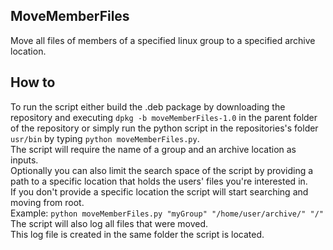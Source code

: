 ## MoveMemberFiles
Move all files of members of a specified linux group to a specified archive location.

## How to
To run the script either build the .deb package by downloading the repository and executing ```dpkg -b moveMemberFiles-1.0``` in the parent folder of the repository or simply run the python script in the repositories's folder ```usr/bin``` by typing ```python moveMemberFiles.py```.\
The script will require the name of a group and an archive location as inputs.\
Optionally you can also limit the search space of the script by providing a path to a specific location that holds the users' files you're interested in.\
If you don't provide a specific location the script will start searching and moving from root.\
Example: ```python moveMemberFiles.py "myGroup" "/home/user/archive/" "/"```\
The script will also log all files that were moved.\
This log file is created in the same folder the script is located.
